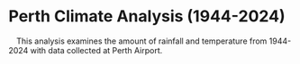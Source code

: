 # Perth Climate Analysis (1944-2024)
&emsp;This analysis examines the amount of rainfall and temperature from 1944-2024 with data collected at Perth Airport.